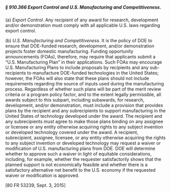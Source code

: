 ##### § 910.366 Export Control and U.S. Manufacturing and Competitiveness. #####

(a) *Export Control.* Any recipient of any award for research, development and/or demonstration must comply with all applicable U.S. laws regarding export control.

(b) *U.S. Manufacturing and Competitiveness.* It is the policy of DOE to ensure that DOE-funded research, development, and/or demonstration projects foster domestic manufacturing. Funding opportunity announcements (FOAs), therefore, may require that applicants submit a “U.S. Manufacturing Plan” in their applications. Such FOAs may encourage U.S. Manufacturing Plans to include proposals by recipients and any sub-recipients to manufacture DOE-funded technologies in the United States; however, the FOAs will also state that these plans should not include requirements regarding the source of inputs used during the manufacturing process. Regardless of whether such plans will be part of the merit review criteria or a program policy factor, and to the extent legally permissible, all awards subject to this subpart, including subawards, for research, development, and/or demonstration, must include a provision that provides plans by the recipient and any subrecipients to support manufacturing in the United States of technology developed under the award. The recipient and any subrecipients must agree to make those plans binding on any assignee or licensee or any entity otherwise acquiring rights to any subject invention or developed technology covered under the award. A recipient, subrecipient, assignee, licensee, or any entity otherwise acquiring the rights to any subject invention or developed technology may request a waiver or modification of U.S. manufacturing plans from DOE. DOE will determine whether to approve such a waiver in light of equitable considerations, including, for example, whether the requester satisfactorily shows that the planned support is not economically feasible and whether there is a satisfactory alternative net benefit to the U.S. economy if the requested waiver or modification is approved.

[80 FR 53239, Sept. 3, 2015]
